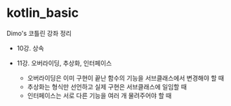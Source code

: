 # kotlin_basic

Dimo's 코틀린 강좌 정리

- 10강. 상속

- 11강. 오버라이딩, 추상화, 인터페이스
    - 오버라이딩은 이미 구현이 끝난 함수의 기능을 서브클래스에서 변경해야 할 때
    - 추상화는 형식만 선언하고 실제 구현은 서브클래스에 일임할 때
    - 인터페이스는 서로 다른 기능을 여러 개 물려주어야 할 때